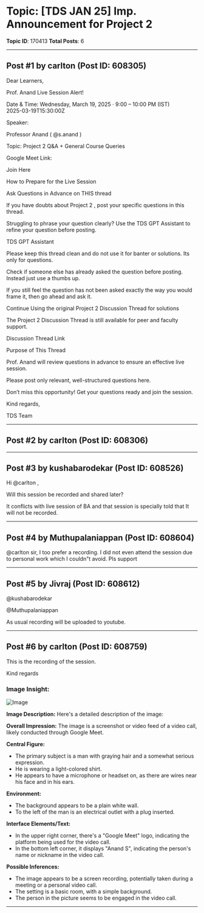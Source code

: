 # Topic: [TDS JAN 25] Imp. Announcement for Project 2
**Topic ID**: 170413
**Total Posts**: 6

---

## Post #1 by carlton (Post ID: 608305)
Dear Learners,


Prof. Anand Live Session Alert!




 Date & Time:
 Wednesday, March 19, 2025 · 9:00 – 10:00 PM (IST)  
2025-03-19T15:30:00Z


 Speaker:
 
Professor Anand
 (
@s.anand
)


 Topic:
 Project 2 Q&A + General Course Queries


 Google Meet Link:
 
Join Here






 How to Prepare for the Live Session


 Ask Questions in Advance  on THIS thread




If you have doubts about 
Project 2
, post your specific questions in this thread.


Struggling to phrase your question clearly? Use the 
TDS GPT Assistant
 to refine your question before posting.


 
TDS GPT Assistant


Please keep this thread clean and do not use it for banter or solutions. Its only for questions.


Check if someone else has already asked the question before posting. Instead just use a thumbs up.


If you still feel the question has not been asked exactly the way you would frame it, then go ahead and ask it.




 Continue Using the 
original Project 2 Discussion Thread
 for solutions




The 
Project 2 Discussion Thread
 is still available for peer and faculty support.


 
Discussion Thread Link




 Purpose of This Thread




Prof. Anand will 
review questions in advance
 to ensure an effective live session.


Please post 
only relevant, well-structured questions
 here.






Don’t miss this opportunity! Get your questions ready and join the session.



Kind regards,


TDS Team

---

## Post #2 by carlton (Post ID: 608306)


---

## Post #3 by kushabarodekar (Post ID: 608526)
Hi 
@carlton
 ,


Will this session be recorded and shared later?

It conflicts with live session of BA and that session is specially told that It will not be recorded.

---

## Post #4 by Muthupalaniappan (Post ID: 608604)
@carlton
 sir, I too prefer a recording. I did not even attend the session due to personal work which I couldn"t avoid. Pls support

---

## Post #5 by Jivraj (Post ID: 608612)
@kushabarodekar
 
@Muthupalaniappan


As usual recording will be uploaded to youtube.

---

## Post #6 by carlton (Post ID: 608759)
This is the recording of the session.


Kind regards

### Image Insight:
![Image](https://europe1.discourse-cdn.com/flex013/uploads/iitm/original/3X/3/e/3efcd748f78a7c057c71077f79d7b0858622b9ff.jpeg)

**Image Description:** Here's a detailed description of the image:

**Overall Impression:** The image is a screenshot or video feed of a video call, likely conducted through Google Meet.

**Central Figure:**
*   The primary subject is a man with graying hair and a somewhat serious expression.
*   He is wearing a light-colored shirt.
*   He appears to have a microphone or headset on, as there are wires near his face and in his ears.

**Environment:**
*   The background appears to be a plain white wall.
*   To the left of the man is an electrical outlet with a plug inserted.

**Interface Elements/Text:**
*   In the upper right corner, there's a "Google Meet" logo, indicating the platform being used for the video call.
*   In the bottom left corner, it displays "Anand S", indicating the person's name or nickname in the video call.

**Possible Inferences:**
*   The image appears to be a screen recording, potentially taken during a meeting or a personal video call.
*   The setting is a basic room, with a simple background.
*   The person in the picture seems to be engaged in the video call.

---
